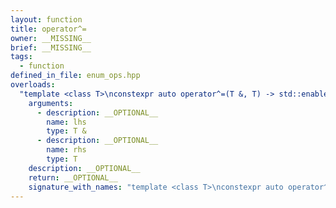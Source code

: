 ```yaml
---
layout: function
title: operator^=
owner: __MISSING__
brief: __MISSING__
tags:
  - function
defined_in_file: enum_ops.hpp
overloads:
  "template <class T>\nconstexpr auto operator^=(T &, T) -> std::enable_if_t<stlab::implementation::has_enabled_bitmask<T>, T &>":
    arguments:
      - description: __OPTIONAL__
        name: lhs
        type: T &
      - description: __OPTIONAL__
        name: rhs
        type: T
    description: __OPTIONAL__
    return: __OPTIONAL__
    signature_with_names: "template <class T>\nconstexpr auto operator^=(T & lhs, T rhs) -> std::enable_if_t<stlab::implementation::has_enabled_bitmask<T>, T &>"
---
```


